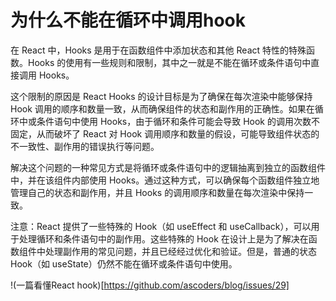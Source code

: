 # 为什么不能在循环中调用hook

在 React 中，Hooks 是用于在函数组件中添加状态和其他 React 特性的特殊函数。Hooks 的使用有一些规则和限制，其中之一就是不能在循环或条件语句中直接调用 Hooks。  

这个限制的原因是 React Hooks 的设计目标是为了确保在每次渲染中能够保持 Hook 调用的顺序和数量一致，从而确保组件的状态和副作用的正确性。如果在循环中或条件语句中使用 Hooks，由于循环和条件可能会导致 Hook 的调用次数不固定，从而破坏了 React 对 Hook 调用顺序和数量的假设，可能导致组件状态的不一致性、副作用的错误执行等问题。  

解决这个问题的一种常见方式是将循环或条件语句中的逻辑抽离到独立的函数组件中，并在该组件内部使用 Hooks。通过这种方式，可以确保每个函数组件独立地管理自己的状态和副作用，并且 Hooks 的调用顺序和数量在每次渲染中保持一致。  

注意：React 提供了一些特殊的 Hook（如 useEffect 和 useCallback），可以用于处理循环和条件语句中的副作用。这些特殊的 Hook 在设计上是为了解决在函数组件中处理副作用的常见问题，并且已经经过优化和验证。但是，普通的状态 Hook（如 useState）仍然不能在循环或条件语句中使用。  

!(一篇看懂React hook)[https://github.com/ascoders/blog/issues/29]